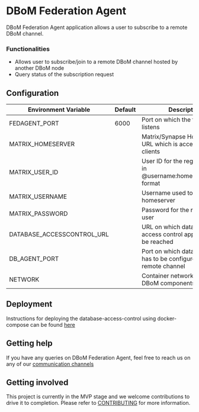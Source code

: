 # DBoM Federation Agent

DBoM Federation Agent application allows a user to subscribe to a remote DBoM channel.

### Functionalities 

- Allows user to subscribe/join to a remote DBoM channel hosted by another DBoM node
- Query status of the subscription request

## Configuration

| Environment Variable           | Default                      | Description                                                                                                    |
|--------------------------------|------------------------------|----------------------------------------------------------------------------------------------------------------|
 FEDAGENT_PORT                            | 6000                         | Port on which the fed-agent listens |
| MATRIX_HOMESERVER              |                              | Matrix/Synapse Homeserver URL which is accessible to the clients |
| MATRIX_USER_ID                 |                              | User ID for the registered user in @username:homeserver_name format|
| MATRIX_USERNAME                |                              | Username used to login to the homeserver|
| MATRIX_PASSWORD                |                              | Password for the registered user|
| DATABASE_ACCESSCONTROL_URL     |                              | URL on which database-access control application can be reached |
| DB_AGENT_PORT                  |                              | Port on which database agent has to be configured for remote channel|
| NETWORK                        |                              | Container network on which DBoM components are running |


## Deployment 

Instructions for deploying the database-access-control using docker-compose can be found [here](https://github.com/DBOMproject/deployments/docker-compose-autochannel-setup)


## Getting help

If you have any queries on DBoM Federation Agent, feel free to reach us on any of our [communication channels](https://github.com/DBOMproject/community/blob/master/COMMUNICATION.md) 


## Getting involved

This project is currently in the MVP stage and we welcome contributions to drive it to completion. Please refer to [CONTRIBUTING](CONTRIBUTING.md) for more information.


